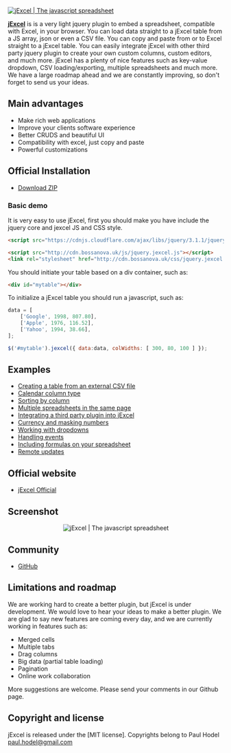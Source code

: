 <p>
<a href="https://bossanova.uk/jexcel"><img src="https://bossanova.uk/templates/default/img/jexcel.gif" align="center" alt="jExcel | The javascript spreadsheet"/></a>
</p>

[**jExcel**](http://bossanova.uk/jexcel) is is a very light jquery plugin to embed a spreadsheet, compatible with Excel, in your browser. You can load data straight to a jExcel table from a JS array, json or even a CSV file. You can copy and paste from or to Excel straight to a jExcel table. You can easily integrate jExcel with other third party jquery plugin to create your own custom columns, custom editors, and much more. jExcel has a plenty of nice features such as key-value dropdown, CSV loading/exporting, multiple spreadsheets and much more. We have a large roadmap ahead and we are constantly improving, so don't forget to send us your ideas.

## Main advantages

- Make rich web applications
- Improve your clients software experience
- Better CRUDS and beautiful UI
- Compatibility with excel, just copy and paste
- Powerful customizations

## Official Installation

- [Download ZIP](https://github.com/paulhodel/jexcel/archive/master.zip)

### Basic demo

It is very easy to use jExcel, first you should make you have include the jquery core and jexcel JS and CSS style.

```html
<script src="https://cdnjs.cloudflare.com/ajax/libs/jquery/3.1.1/jquery.min.js"></script>

<script src="http://cdn.bossanova.uk/js/jquery.jexcel.js"></script>
<link rel="stylesheet" href="http://cdn.bossanova.uk/css/jquery.jexcel.css" type="text/css" />
```

You should initiate your table based on a div container, such as:
```html
<div id="mytable"></div>
```

To initialize a jExcel table you should run a javascript, such as:
```javascript
data = [
    ['Google', 1998, 807.80],
    ['Apple', 1976, 116.52],
    ['Yahoo', 1994, 38.66],
];

$('#mytable').jexcel({ data:data, colWidths: [ 300, 80, 100 ] });
```

## Examples





- [Creating a table from an external CSV file](http://www.bossanova.uk/jexcel/examples/creating-a-table-from-an-external-csv-file)
- [Calendar column type](http://www.bossanova.uk/jexcel/examples/using-a-calendar-column-type)
- [Sorting by column](http://www.bossanova.uk/jexcel/examples/reorder)
- [Multiple spreadsheets in the same page](http://www.bossanova.uk/jexcel/examples/multiple-spreadsheets-in-the-same-page)
- [Integrating a third party plugin into jExcel](http://www.bossanova.uk/jexcel/examples/integrating-a-third-party-plugin-into-your-spreadsheet)
- [Currency and masking numbers](http://www.bossanova.uk/jexcel/examples/currency-and-masking-numbers)
- [Working with dropdowns](http://www.bossanova.uk/jexcel/examples/working-with-dropdowns)
- [Handling events](http://www.bossanova.uk/jexcel/examples/tracking-changes-on-the-spreadsheet)
- [Including formulas on your spreadsheet](http://www.bossanova.uk/jexcel/examples/including-formulas-on-your-spreadsheet)
- [Remote updates](http://www.bossanova.uk/jexcel/examples/remote-updates)

## Official website
- [jExcel Official](http://bossanova.uk/jexcel)

## Screenshot
<p align="center">
<img src="http://bossanova.uk/templates/default/img/jexcel.gif" align="center" alt="jExcel | The javascript spreadsheet"/>
</p>

## Community
- [GitHub](https://github.com/paulhodel/jexcel/issues)

## Limitations and roadmap
We are working hard to create a better plugin, but jExcel is under development. We would love to hear your ideas to make a better plugin. We are glad to say new features are coming every day, and we are currently working in features such as:

- Merged cells
- Multiple tabs
- Drag columns
- Big data (partial table loading)
- Pagination
- Online work collaboration

More suggestions are welcome. Please send your comments in our Github page.

## Copyright and license
jExcel is released under the [MIT license]. Copyrights belong to Paul Hodel <paul.hodel@gmail.com>
